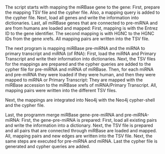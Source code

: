 The script starts with mapping the miRBase gene to the gene:
    First, prepare the mapping TSV file and the cypher file. Also, a mapping query is added to the cypher file.
    Next, load all genes and write the information into dictionaries.
    Last, all miRBase genes that are connected to pre-miRNA and are from humans are loaded and mapped:
        First, mapping is with the Entrez ID to the gene identifier.
        The second mapping is with HGNC to the HGNC IDs from the gene xrefs.
    All mapping pairs are written into the TSV file.

The next program is mapping miRBase pre-miRNA and the miRNA to primary transcript and miRNA (of RNA):
    First, load the miRNA and Primary Transcript and write their information into dictionaries.
    Next, the TSV files for the mappings are prepared and the cypher queries are added to the cypher file for pre-miRNA and miRNA of miRBase.
    Then, for each miRNA and pre-miRNA they were loaded if they were human, and then they were mapped to miRNA or Primary Transcript:
        They are mapped with the miRBase accession to the miRBase xrefs of miRNA/Primary Transcript.
    All, mapping pairs were written into the different TSV files.

Next, the mappings are integrated into Neo4j with the Neo4j cypher-shell and the cypher file.

Last, the programm merge miRBase gene-pre-miRNA and pre-miRNA-miRNA:
    First, the gene-pre-miRNA is prepared:
        First, load all existing pairs and write the information into a dictionary.
        Next, the TSV file is prepared and all pairs that are connected through miRBase are loaded and mapped.
        All, mapping pairs and new edges are written into the TSV file.
    Next, the same steps are executed for pre-miRNA and miRNA.
    Last the cypher file is generated and cypher queries are added.
 
